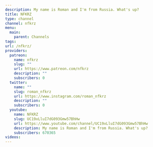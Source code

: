 ```yaml
---
description: My name is Roman and I'm from Russia. What's up?
title: NFKRZ
type: channel
channel: nfkrz
menu:
  main:
    parent: Channels
tags:
url: /nfkrz/
providers:
  patreon:
    name: nfkrz
    slug: ""
    url: https://www.patreon.com/nfkrz
    description: ""
    subscribers: 0
  twitter:
    name: ""
    slug: roman_nfkrz
    url: https://www.instagram.com/roman_nfkrz
    description: ""
    subscribers: 0
  youtube:
    name: NFKRZ
    slug: UC19xLluI7dG093Gmw57BhHw
    url: https://www.youtube.com/channel/UC19xLluI7dG093Gmw57BhHw
    description: My name is Roman and I'm from Russia. What's up?
    subscribers: 670365
videos:
---
```

